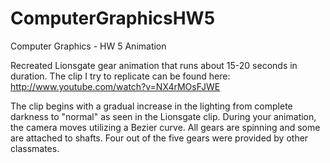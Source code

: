 # ComputerGraphicsHW5
Computer Graphics - HW 5 Animation

Recreated Lionsgate gear animation that runs about 15-20 seconds in duration.  The clip
I try to replicate can be found here: http://www.youtube.com/watch?v=NX4rMOsFJWE

The clip begins with a gradual increase in the lighting from complete darkness to "normal" as seen
in the Lionsgate clip.  During your animation, the camera moves utilizing a Bezier curve.  All gears
are spinning and some are attached to shafts.  Four out of the five gears were provided by other classmates.
